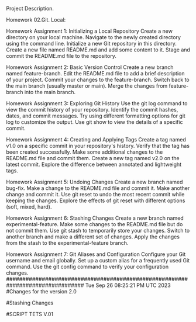 Project Description.

Homework 02.Git. Local:

Homework Assignment 1: Initializing a Local Repository
Create a new directory on your local machine.
Navigate to the newly created directory using the command line.
Initialize a new Git repository in this directory.
Create a new file named README.md and add some content to it.
Stage and commit the README.md file to the repository.

Homework Assignment 2: Basic Version Control
Create a new branch named feature-branch.
Edit the README.md file to add a brief description of your project.
Commit your changes to the feature-branch.
Switch back to the main branch (usually master or main).
Merge the changes from feature-branch into the main branch.

Homework Assignment 3: Exploring Git History
Use the git log command to view the commit history of your repository.
Identify the commit hashes, dates, and commit messages.
Try using different formatting options for git log to customize the output.
Use git show <commit-hash> to view the details of a specific commit.

Homework Assignment 4: Creating and Applying Tags
Create a tag named v1.0 on a specific commit in your repository's history.
Verify that the tag has been created successfully.
Make some additional changes to the README.md file and commit them.
Create a new tag named v2.0 on the latest commit.
Explore the difference between annotated and lightweight tags.

Homework Assignment 5: Undoing Changes
Create a new branch named bug-fix.
Make a change to the README.md file and commit it.
Make another change and commit it.
Use git reset to undo the most recent commit while keeping the changes.
Explore the effects of git reset with different options (soft, mixed, hard).

Homework Assignment 6: Stashing Changes
Create a new branch named experimental-feature.
Make some changes to the README.md file but do not commit them.
Use git stash to temporarily store your changes.
Switch to another branch and make a different set of changes.
Apply the changes from the stash to the experimental-feature branch.

Homework Assignment 7: Git Aliases and Configuration
Configure your Git username and email globally.
Set up a custom alias for a frequently used Git command.
Use the git config command to verify your configuration changes.
################################################################################
Tue Sep 26 08:25:21 PM UTC 2023
#Changes for the version 2.0

#Stashing Changes


#SCRIPT TETS V.01
